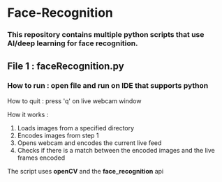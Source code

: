 # Face-Recognition
### This repository contains multiple python scripts that use AI/deep learning for face recognition.

## File 1 : faceRecognition.py 
### How to run : open file and run on IDE that supports python
How to quit : press 'q' on live webcam window

How it works : 
1. Loads images from a specified directory
2. Encodes images from step 1
3. Opens webcam and encodes the current live feed
4. Checks if there is a match between the encoded images and the live frames encoded

The script uses **openCV** and the **face_recognition** api 
